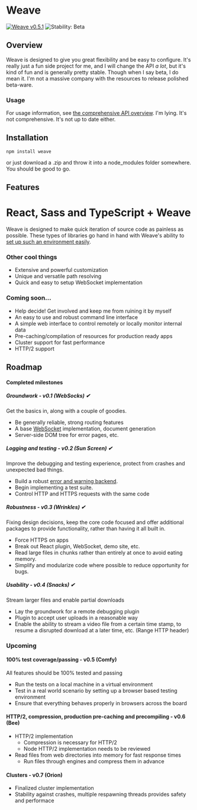 # Weave
[![Weave v0.5.1](https://img.shields.io/badge/weave-v0.5.1-446bdf.svg)](https://www.npmjs.com/package/weave)
![Stability: Beta](https://img.shields.io/badge/stability-beta-69b0ba.svg)
<!--[![Travis](https://img.shields.io/travis/partheseas/weave.svg?label=linux)](https://travis-ci.org/weave-js/weave)
[![AppVeyor](https://img.shields.io/appveyor/ci/partheseas/weave.svg?label=windows)](https://ci.appveyor.com/project/partheseas/weave)-->

## Overview
Weave is designed to give you great flexibility and be easy to configure.
It's really just a fun side project for me, and I will change the API *a lot*,
but it's kind of fun and is generally pretty stable. Though when I say beta, I do
mean it. I'm not a massive company with the resources to release polished beta-ware.

### Usage
For usage information, see [the comprehensive API overview](/docs/readme.md).
I'm lying. It's not comprehensive. It's not up to date either.

## Installation
```Shell
npm install weave
```
or just download a .zip and throw it into a node_modules folder somewhere. You should be good to go.

## Features
# React, Sass and TypeScript + Weave
Weave is designed to make quick iteration of source code as painless as possible.
These types of libraries go hand in hand with Weave's ability to [set up such an environment easily](/docs/react.md).

### Other cool things
- Extensive and powerful customization
- Unique and versatile path resolving
- Quick and easy to setup WebSocket implementation

### Coming soon...
- Help decide! Get involved and keep me from ruining it by myself
- An easy to use and robust command line interface
- A simple web interface to control remotely or locally monitor internal data
- Pre-caching/compilation of resources for production ready apps
- Cluster support for fast performance
- HTTP/2 support

## Roadmap

#### Completed milestones
##### Groundwork - v0.1 (WebSocks) ✔
Get the basics in, along with a couple of goodies.
- Be generally reliable, strong routing features
- A base [WebSocket](https://github.com/weave-js/weave-plugin-websocket) implementation, document generation
- Server-side DOM tree for error pages, etc.

##### Logging and testing - v0.2 (Sun Screen) ✔
Improve the debugging and testing experience, protect from crashes and unexpected
bad things.
- Build a robust [error and warning backend](https://github.com/partheseas/gardens).
- Begin implementing a test suite.
- Control HTTP and HTTPS requests with the same code

##### Robustness - v0.3 (Wrinkles) ✔
Fixing design decisions, keep the core code focused and offer additional packages
to provide functionality, rather than having it all built in.
- Force HTTPS on apps
- Break out React plugin, WebSocket, demo site, etc.
- Read large files in chunks rather than entirely at once to avoid eating memory.
- Simplify and modularize code where possible to reduce opportunity for bugs.

##### Usability - v0.4 (Snacks) ✔
Stream larger files and enable partial downloads
- Lay the groundwork for a remote debugging plugin
- Plugin to accept user uploads in a reasonable way
- Enable the ability to stream a video file from a certain time stamp, to resume
a disrupted download at a later time, etc. (Range HTTP header)

### Upcoming
#### 100% test coverage/passing - v0.5 (Comfy)
All features should be 100% tested and passing
- Run the tests on a local machine in a virtual environment
- Test in a real world scenario by setting up a browser based testing environment
- Ensure that everything behaves properly in browsers across the board

#### HTTP/2, compression, production pre-caching and precompiling - v0.6 (Bee)
- HTTP/2 implementation
  - Compression is necessary for HTTP/2
  - Node HTTP/2 implementation needs to be reviewed
- Read files from web directories into memory for fast response times
  - Run files through engines and compress them in advance

#### Clusters - v0.7 (Orion)
- Finalized cluster implementation
- Stability against crashes, multiple respawning threads provides safety and performace
